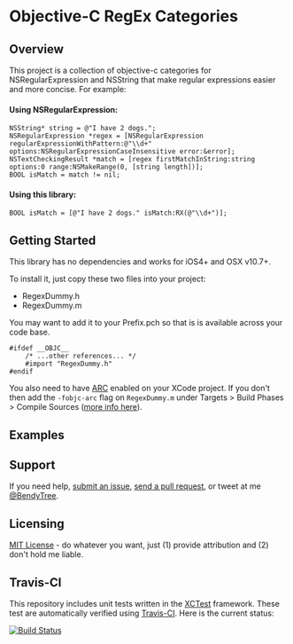 
# Objective-C RegEx Categories

## Overview

This project is a collection of objective-c categories for NSRegularExpression and NSString that make regular expressions easier and more concise. For example:


#### Using NSRegularExpression:

```objc
NSString* string = @"I have 2 dogs.";
NSRegularExpression *regex = [NSRegularExpression regularExpressionWithPattern:@"\\d+" options:NSRegularExpressionCaseInsensitive error:&error];
NSTextCheckingResult *match = [regex firstMatchInString:string options:0 range:NSMakeRange(0, [string length])];
BOOL isMatch = match != nil;
```

#### Using this library:

```objc
BOOL isMatch = [@"I have 2 dogs." isMatch:RX(@"\\d+")];
```

## Getting Started

This library has no dependencies and works for iOS4+ and OSX v10.7+.

To install it, just copy these two files into your project:

 - RegexDummy.h
 - RegexDummy.m

You may want to add it to your Prefix.pch so that is is available across your code base.

```objc
#ifdef __OBJC__
    /* ...other references... */
    #import "RegexDummy.h"
#endif
```

You also need to have  [ARC](https://developer.apple.com/library/ios/documentation/DeveloperTools/Conceptual/WhatsNewXcode/Articles/xcode_4_2.html) enabled on your XCode project. If you don't then add the `-fobjc-arc` flag on `RegexDummy.m` under Targets > Build Phases > Compile Sources ([more info here](http://stackoverflow.com/a/19925947/193896)). 


## Examples


## Support

If you need help, [submit an issue](https://github.com/bendytree/Objective-C-RegEx-Categories/issues), [send a pull request](https://github.com/bendytree/Objective-C-RegEx-Categories/pulls), or tweet at me [@BendyTree](http://twitter.com/bendytree).


## Licensing

[MIT License](https://github.com/bendytree/Objective-C-RegEx-Categories/blob/master/LICENSE.txt) - do whatever you want, just (1) provide attribution and (2) don't hold me liable.


## Travis-CI

This repository includes unit tests written in the [XCTest](https://developer.apple.com/library/ios/documentation/ToolsLanguages/Conceptual/Xcode_Overview/UnitTestYourApp/UnitTestYourApp.html) framework. These test are automatically verified using [Travis-CI](https://travis-ci.org/bendytree/Objective-C-RegEx-Categories). Here is the current status:

[![Build Status](https://travis-ci.org/bendytree/Objective-C-RegEx-Categories.png)](https://travis-ci.org/bendytree/Objective-C-RegEx-Categories)


